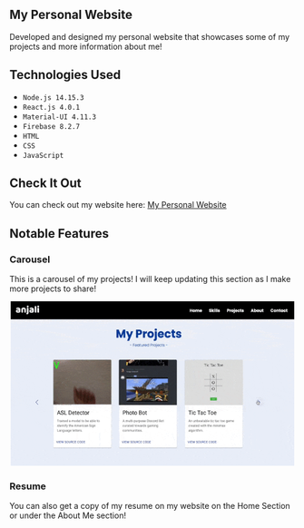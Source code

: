 ## My Personal Website
Developed and designed my personal website that showcases some of my projects and more information about me!

## Technologies Used
- `Node.js 14.15.3`
- `React.js 4.0.1`
- `Material-UI 4.11.3`
- `Firebase 8.2.7`
- `HTML`
- `CSS`
- `JavaScript`

## Check It Out
You can check out my website here: [My Personal Website](https://personal-website-anjali.web.app/)

## Notable Features

### Carousel
This is a carousel of my projects! I will keep updating this section as I make more projects to share!

<p align="center">
  <img src="src/images/projects.gif" alt="projects" width="500" height="290"/>
</p>

### Resume 
You can also get a copy of my resume on my website on the Home Section or under the About Me section!
